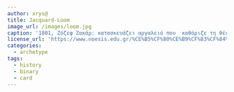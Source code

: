 ```yaml
---
author: xrys@
title: Jacquard-Loom
image_url: /images/loom.jpg
caption: '1801, Ζόζεφ Ζακάρ: κατασκευάζει αργαλειό που  καθόριζε τη θέση νημάτων με  μια σειρά οπών σε  μια σειρά από  κάρτες. Η εισαγωγή εντολών  και δεδομένων σε  μια μηχανή  με χρήση μιας γλώσσας επικοινωνίας με σύμβολα δύο  καταστάσεων (δυαδικό σύστημα) αποτελεί μια βασική αρχή των ηλεκτρονικών υπολογιστών'
license_url: 'https://www.noesis.edu.gr/%CE%B5%CF%80%CE%B9%CF%83%CF%84%CE%AE%CE%BC%CE%B7-%CE%BA%CE%B1%CE%B9-%CF%84%CE%B5%CF%87%CE%BD%CE%BF%CE%BB%CE%BF%CE%B3%CE%AF%CE%B1/%CF%85%CF%80%CE%BF%CE%BB%CE%BF%CE%B3%CE%B9%CF%83%CF%84%CE%AD%CF%82/%CE%B9%CF%83%CF%84%CE%BF%CF%81%CE%AF%CE%B1/%CE%BF-%CE%B1%CF%81%CE%B3%CE%B1%CE%BB%CE%B5%CE%B9%CF%8C%CF%82-%CF%84%CE%BF%CF%85-%CE%B6%CE%B1%CE%BA%CE%AC%CF%81/'
categories:
  - archetype
tags:
  - history
  - binary
  - card
---
```

